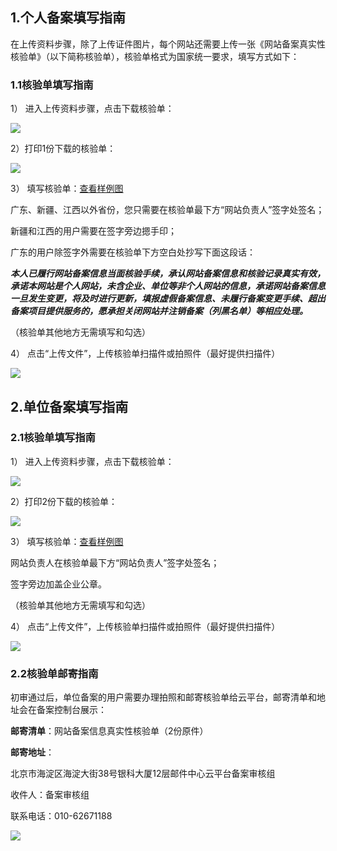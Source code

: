  
## 1.个人备案填写指南

在上传资料步骤，除了上传证件图片，每个网站还需要上传一张《网站备案真实性核验单》（以下简称核验单），核验单格式为国家统一要求，填写方式如下：

### 1.1核验单填写指南

1） 进入上传资料步骤，点击下载核验单：

![](http://imgcache.tcecqpoc.fsphere.cn/image/mc.qcloudimg.com/static/img/2739c6b3e9efad8d746ce2fe5100f285/image.jpg)


2）打印1份下载的核验单：

![](http://imgcache.tcecqpoc.fsphere.cn/image/mc.qcloudimg.com/static/img/7c54f6f0d7010ed9a2b9734049d4cdb1/2-3.png)

3） 填写核验单：[查看样例图](http://imgcache.tcecqpoc.fsphere.cn/image/mc.qcloudimg.com/static/img/dc97b7c5cc43e7a2061c5c8809185c9e/image.jpg)

广东、新疆、江西以外省份，您只需要在核验单最下方“网站负责人”签字处签名；

新疆和江西的用户需要在签字旁边摁手印；

广东的用户除签字外需要在核验单下方空白处抄写下面这段话：

***本人已履行网站备案信息当面核验手续，承认网站备案信息和核验记录真实有效，承诺本网站是个人网站，未含企业、单位等非个人网站的信息，承诺网站备案信息一旦发生变更，将及时进行更新，填报虚假备案信息、未履行备案变更手续、超出备案项目提供服务的，愿承担关闭网站并注销备案（列黑名单）等相应处理。***

（核验单其他地方无需填写和勾选）

4） 点击“上传文件”，上传核验单扫描件或拍照件（最好提供扫描件）

![](http://imgcache.tcecqpoc.fsphere.cn/image/mc.qcloudimg.com/static/img/fd9b66c63cdceb73c9b89698afff6f7b/image.jpg)


## 2.单位备案填写指南

### 2.1核验单填写指南

1） 进入上传资料步骤，点击下载核验单：

![](http://imgcache.tcecqpoc.fsphere.cn/image/mc.qcloudimg.com/static/img/de9e8be4722e3c3581ccc330fb42c921/2-1.jpg)

2）打印2份下载的核验单：

![](http://imgcache.tcecqpoc.fsphere.cn/image/mc.qcloudimg.com/static/img/7c54f6f0d7010ed9a2b9734049d4cdb1/2-3.png)

3） 填写核验单：[查看样例图](http://imgcache.tcecqpoc.fsphere.cn/image/mc.qcloudimg.com/static/img/0e7f2dbdc1e9e620b27b6f1a09347e50/image.jpg)

网站负责人在核验单最下方“网站负责人”签字处签名；

签字旁边加盖企业公章。

（核验单其他地方无需填写和勾选）

4） 点击“上传文件”，上传核验单扫描件或拍照件（最好提供扫描件）

![](http://imgcache.tcecqpoc.fsphere.cn/image/mc.qcloudimg.com/static/img/96116d6715529311ab65321f2a84db94/2-2.jpg)




### 2.2核验单邮寄指南

初审通过后，单位备案的用户需要办理拍照和邮寄核验单给云平台，邮寄清单和地址会在备案控制台展示：

**邮寄清单**：网站备案信息真实性核验单（2份原件）

**邮寄地址**：

北京市海淀区海淀大街38号银科大厦12层邮件中心云平台备案审核组

收件人：备案审核组

联系电话：010-62671188

![](http://imgcache.tcecqpoc.fsphere.cn/image/mc.qcloudimg.com/static/img/1ebd35df99dcc88839d92e4b64f6d857/image.jpg)